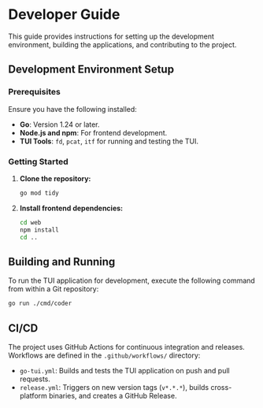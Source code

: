 # Developer Guide

This guide provides instructions for setting up the development environment, building the applications, and contributing to the project.

## Development Environment Setup

### Prerequisites

Ensure you have the following installed:

-   **Go**: Version 1.24 or later.
-   **Node.js and npm**: For frontend development.
-   **TUI Tools**: `fd`, `pcat`, `itf` for running and testing the TUI.

### Getting Started

1.  **Clone the repository:**
    ```sh
    go mod tidy
    ```

3.  **Install frontend dependencies:**
    ```sh
    cd web
    npm install
    cd ..

## Building and Running

To run the TUI application for development, execute the following command from within a Git repository:
```sh
go run ./cmd/coder
```

## CI/CD

The project uses GitHub Actions for continuous integration and releases. Workflows are defined in the `.github/workflows/` directory:

-   `go-tui.yml`: Builds and tests the TUI application on push and pull requests.
-   `release.yml`: Triggers on new version tags (`v*.*.*`), builds cross-platform binaries, and creates a GitHub Release.
